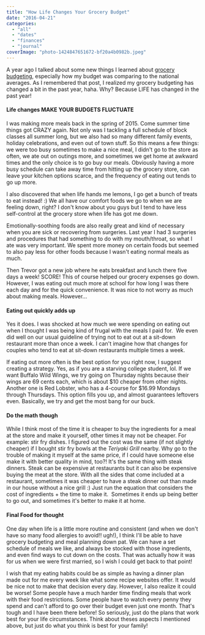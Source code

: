 ```yaml
---
title: "How Life Changes Your Grocery Budget"
date: "2016-04-21"
categories: 
  - "all"
  - "dates"
  - "finances"
  - "journal"
coverImage: "photo-1424847651672-bf20a4b0982b.jpeg"
---
```


A year ago I talked about some new things I learned about [grocery budgeting](http://freshlymarried.com/grocery-budgeting/), especially how my budget was comparing to the national averages. As I remembered that post, I realized my grocery budgeting has changed a bit in the past year, haha. Why? Because LIFE has changed in the past year!

#### Life changes MAKE YOUR BUDGETS FLUCTUATE

I was making more meals back in the spring of 2015. Come summer time things got CRAZY again. Not only was I tackling a full schedule of block classes all summer long, but we also had so many different family events, holiday celebrations, and even out of town stuff. So this means a few things: we were too busy sometimes to make a nice meal, I didn't go to the store as often, we ate out on outings more, and sometimes we get home at awkward times and the only choice is to go buy our meals. Obviously having a more busy schedule can take away time from hitting up the grocery store, can leave your kitchen options scarce, and the frequency of eating out tends to go up more.

I also discovered that when life hands me lemons, I go get a bunch of treats to eat instead! :) We all have our comfort foods we go to when we are feeling down, right? I don't know about you guys but I tend to have less self-control at the grocery store when life has got me down.

Emotionally-soothing foods are also really great and kind of necessary when you are sick or recovering from surgeries. Last year I had 3 surgeries and procedures that had something to do with my mouth/throat, so what I ate was very important. We spent more money on certain foods but seemed to also pay less for other foods because I wasn't eating normal meals as much.

Then Trevor got a new job where he eats breakfast and lunch there five days a week! SCORE! This of course helped our grocery expenses go down. However, I was eating out much more at school for how long I was there each day and for the quick convenience. It was nice to not worry as much about making meals. However...

#### Eating out quickly adds up

Yes it does. I was shocked at how much we were spending on eating out when I thought I was being kind of frugal with the meals I paid for.  We even did well on our usual guideline of trying not to eat out at a sit-down restaurant more than once a week. I can't imagine how that changes for couples who tend to eat at sit-down restaurants multiple times a week.

If eating out more often is the best option for you right now, I suggest creating a strategy. Yes, as if you are a starving college student, lol. If we want Buffalo Wild Wings, we try going on Thursday nights because their wings are 69 cents each, which is about $10 cheaper from other nights. Another one is Red Lobster, who has a 4-course for $16.99 Mondays through Thursdays. This option fills you up, and almost guarantees leftovers even. Basically, we try and get the most bang for our buck.

#### Do the math though

While I think most of the time it is cheaper to buy the ingredients for a meal at the store and make it yourself, other times it may not be cheaper. For example: stir fry dishes. I figured out the cost was the same (if not slightly cheaper) if I bought stir fry bowls at the _Teriyaki Grill_ nearby. Why go to the trouble of making it myself at the same price, if I could have someone else make it with better quality in mind, too?! It's the same thing with steak dinners. Steak can be expensive at restaurants but it can also be expensive buying the meat at the store. With all the sides that come included at a restaurant, sometimes it was cheaper to have a steak dinner out than made in our house without a nice grill :) Just run the equation that considers the cost of ingredients + the time to make it.  Sometimes it ends up being better to go out, and sometimes it's better to make it at home.

#### Final Food for thought

One day when life is a little more routine and consistent (and when we don't have so many food allergies to avoid!! ugh!), I think I'll be able to have grocery budgeting and meal planning down pat. We can have a set schedule of meals we like, and always be stocked with those ingredients, and even find ways to cut down on the costs. That was actually how it was for us when we were first married, so I wish I could get back to that point!

I wish that my eating habits could be as simple as having a dinner plan made out for me every week like what some recipe websites offer. It would be nice not to make that decision every day. However, I also realize it could be worse! Some people have a much harder time finding meals that work with their food restrictions. Some people have to watch every penny they spend and can't afford to go over their budget even just one month. That's tough and I have been there before! So seriously, just do the plans that work best for your life circumstances. Think about theses aspects I mentioned above, but just do what you think is best for your family!
